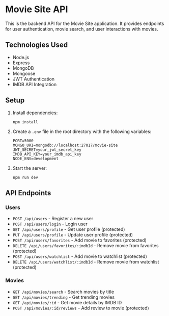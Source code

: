 # Movie Site API

This is the backend API for the Movie Site application. It provides endpoints for user authentication, movie search, and user interactions with movies.

## Technologies Used

- Node.js
- Express
- MongoDB
- Mongoose
- JWT Authentication
- IMDB API Integration

## Setup

1. Install dependencies:
   ```
   npm install
   ```

2. Create a `.env` file in the root directory with the following variables:
   ```
   PORT=5000
   MONGO_URI=mongodb://localhost:27017/movie-site
   JWT_SECRET=your_jwt_secret_key
   IMDB_API_KEY=your_imdb_api_key
   NODE_ENV=development
   ```

3. Start the server:
   ```
   npm run dev
   ```

## API Endpoints

### Users

- `POST /api/users` - Register a new user
- `POST /api/users/login` - Login user
- `GET /api/users/profile` - Get user profile (protected)
- `PUT /api/users/profile` - Update user profile (protected)
- `POST /api/users/favorites` - Add movie to favorites (protected)
- `DELETE /api/users/favorites/:imdbId` - Remove movie from favorites (protected)
- `POST /api/users/watchlist` - Add movie to watchlist (protected)
- `DELETE /api/users/watchlist/:imdbId` - Remove movie from watchlist (protected)

### Movies

- `GET /api/movies/search` - Search movies by title
- `GET /api/movies/trending` - Get trending movies
- `GET /api/movies/:id` - Get movie details by IMDB ID
- `POST /api/movies/:id/reviews` - Add review to movie (protected) 
